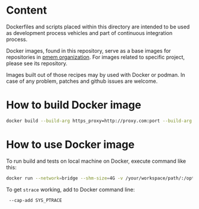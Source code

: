 # Content

Dockerfiles and scripts placed within this directory are intended to be used as
development process vehicles and part of continuous integration process.

Docker images, found in this repository, serve as a base images
for repositories in [pmem organization](https://github.com/pmem).
For images related to specific project, please see its repository.

Images built out of those recipes may by used with Docker or podman.
In case of any problem, patches and github issues are welcome.

# How to build Docker image

```sh
docker build --build-arg https_proxy=http://proxy.com:port --build-arg http_proxy=http://proxy.com:port -t pmem:fedora-34 -f ./fedora-34.Dockerfile .
```

# How to use Docker image

To run build and tests on local machine on Docker, execute command like this:

```sh
docker run --network=bridge --shm-size=4G -v /your/workspace/path/:/opt/workspace:z -w /opt/workspace/ -e <env_var>=<value> -e PKG_CONFIG_PATH=/some/pkgconfig/paths -it pmem:fedora-34 /bin/bash
```

To get `strace` working, add to Docker command line:

```sh
 --cap-add SYS_PTRACE
```
